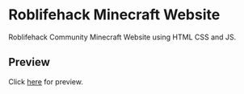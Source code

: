 # Roblifehack Minecraft Website
Roblifehack Community Minecraft Website using HTML CSS and JS.
## Preview
Click [here](https://htmlpreview.github.io/?https://github.com/Somsubhra1/Roblifehack-Minecraft-Website/blob/master/index.html) for preview.
